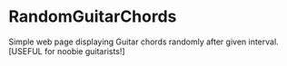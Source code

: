 # RandomGuitarChords
Simple web page displaying Guitar chords randomly after given interval. [USEFUL for noobie guitarists!]
